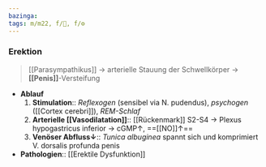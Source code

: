 ```yaml
---
bazinga: 
tags: m/m22, f/🍆, f/⚙️
---
```

### Erektion
> [[Parasympathikus]] → arterielle Stauung der Schwellkörper → **[[Penis]]**-Versteifung
- **Ablauf**
	1. **Stimulation**:: *Reflexogen* (sensibel via N. pudendus), *psychogen* ([[Cortex cerebri]]), *REM-Schlaf*
	2. **Arterielle [[Vasodilatation]]**:: [[Rückenmark]] S2-S4 → Plexus hypogastricus inferior → cGMP↑, ==[[NO]]↑==
	3. **Venöser Abfluss↓**:: *Tunica albuginea* spannt sich und komprimiert V. dorsalis profunda penis
- **Pathologien**:: [[Erektile Dysfunktion]]